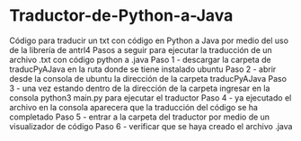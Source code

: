 # Traductor-de-Python-a-Java
Código para traducir un txt con código en Python a Java por medio del uso de la librería de antrl4 Pasos a seguir para ejecutar la traducción de un archivo .txt con código python a .java 
Paso 1 - descargar la carpeta de traducPyAJava en la ruta donde se tiene instalado ubuntu 
Paso 2 - abrir desde la consola de ubuntu la dirección de la carpeta traducPyAJava 
Paso 3 - una vez estando dentro de la dirección de la carpeta ingresar en la consola python3 main.py para ejecutar el traductor 
Paso 4 - ya ejecutado el archivo en la consola aparecera que la traducción del código se ha completado 
Paso 5 - entrar a la carpeta del traductor por medio de un visualizador de código 
Paso 6 - verificar que se haya creado el archivo .java
